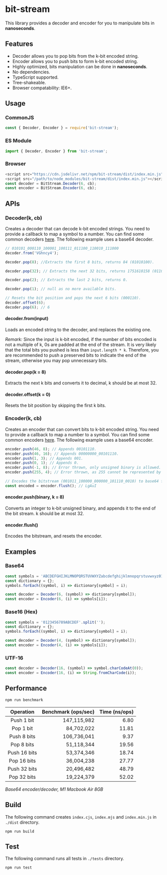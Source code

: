 # bit-stream

This library provides a decoder and encoder for you to manipulate bits in **nanoseconds**.

## Features
- Decoder allows you to pop bits from the k-bit encoded string.
- Encoder allows you to push bits to form k-bit encoded string.
- Highly optimized, bits manipulation can be done in **nanoseconds**.
- No dependencies.
- TypeScript supported.
- Tree-shakeable.
- Browser compatability: IE6+.

## Usage

### CommonJS
```javascript
const { Decoder, Encoder } = require('bit-stream');
```

### ES Module
```javascript
import { Decoder, Encoder } from 'bit-stream';
```

### Browser
```javascript
<script src="https://cdn.jsdelivr.net/npm/bit-stream/dist/index.min.js"></script> // From CDN
<script src="/path/to/node_modules/bit-stream/dist/index.min.js"></script> // From node_modules
const decoder = BitStream.Decoder(6, cb);
const encoder = BitStream.Encoder(6, cb);
```

## APIs

### Decoder(k, cb)
Creates a decoder that can decode k-bit encoded strings. You need to provide a callback to map a symbol to a number. You can find some common decoders [here](#examples). The following example uses a base64 decoder.
```javascript
// 010101_000110_100001_100111_011100_110010_111000
decoder.from('VGhncy4');

decoder.pop(8); //Extracts the first 8 bits, returns 84 (01010100).

decoder.pop(32); // Extracts the next 32 bits, returns 1751610158 (01101000 01100111 01110011 00101110).

decoder.pop(2); // Extracts the last 2 bits, returns 0.

decoder.pop(1); // null as no more available bits.

// Resets the bit position and pops the next 6 bits (000110).
decoder.offset(6);
decoder.pop(6); // 6
```

#### decoder.from(input)
Loads an encoded string to the decoder, and replaces the existing one.

*Remark:* Since the input is k-bit encoded, if the number of bits encoded is not a multiple of k, 0s are padded at the end of the stream. It is very likely that the total bits you pushed is less than `input.length * k`. Therefore, you are recommended to push a preserved bits to indicate the end of the stream, otherwise you may pop unnecessary bits.

#### decoder.pop(k = 8)
Extracts the next k bits and converts it to decimal, k should be at most 32.

#### decoder.offset(k = 0)
Resets the bit position by skipping the first k bits.

### Encoder(k, cb)
Creates an encoder that can convert bits to k-bit encoded string. You need to provide a callback to map a number to a symbol. You can find some common encoders [here](#examples). The following example uses a base64 encoder.
```javascript
encoder.push(46, 8); // Appends 00101110.
encoder.push(46, 16); // Appends 00000000_00101110.
encoder.push(1, 3); // Appends 001.
encoder.push(0, 1); // Appends 0.
encoder.push(-1, 8); // Error thrown, only unsigned binary is allowed.
encoder.push(255, 4); // Error thrown, as 255 cannot be represented by 4 bits.

// Encodes the bitstream (001011_100000_000000_101110_0010) to base64 format,
const encoded = encoder.flush(); // LgAuI
```

#### encoder.push(binary, k = 8)
Converts an integer to k-bit unsigned binary, and appends it to the end of the bit stream. k should be at most 32.

#### encoder.flush()
Encodes the bitstream, and resets the encoder.

## Examples
### Base64
```javascript
const symbols = 'ABCDEFGHIJKLMNOPQRSTUVWXYZabcdefghijklmnopqrstuvwxyz0123456789+/'.split('');
const dictionary = {};
symbols.forEach((symbol, i) => dictionary[symbol] = i);

const decoder = Decoder(6, (symbol) => dictionary[symbol]);
const encoder = Encoder(6, (i) => symbols[i]);
```

### Base16 (Hex)
```javascript
const symbols = '0123456789ABCDEF'.split('');
const dictionary = {};
symbols.forEach((symbol, i) => dictionary[symbol] = i);

const decoder = Decoder(4, (symbol) => dictionary[symbol]);
const encoder = Encoder(4, (i) => symbols[i]);
```

### UTF-16
```javascript
const decoder = Decoder(16, (symbol) => symbol.charCodeAt(0));
const encoder = Encoder(16, (i) => String.fromCharCode(i));
```

## Performance
```
npm run benchmark
```
| Operation      | Benchmark (ops/sec)  | Time (ns/ops)  |
| :------------: | ------------: | ------------: |
| Push 1 bit     | 147,115,982   | 6.80   |
| Pop 1 bit      | 84,702,022    | 11.81  |
| Push 8 bits    | 106,736,041   | 9.37   |
| Pop 8 bits     | 51,118,344    | 19.56  |
| Push 16 bits   | 53,374,346    | 18.74  |
| Pop 16 bits    | 36,004,238    | 27.77  |
| Push 32 bits   | 20,496,482    | 48.79  |
| Pop 32 bits    | 19,224,379    | 52.02  |

*Base64 encoder/decoder, M1 Macbook Air 8GB*

## Build
The following command creates `index.cjs`, `index.mjs` and `index.min.js` in `./dist` directory.
```
npm run build
```

## Test
The following command runs all tests in `./tests` directory.
```
npm run test
```